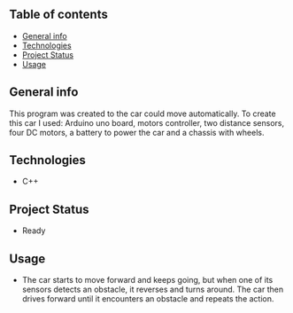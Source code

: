 ## Table of contents
* [General info](#General-info)
* [Technologies](#Technologies)
* [Project Status](Project-status)
* [Usage](#Usage)

## General info
This program was created to the car could move automatically.
To create this car I used: Arduino uno board, motors controller, two distance sensors, four DC motors, a battery to power the car and a chassis with wheels.

## Technologies
* C++

## Project Status
- Ready

## Usage
- The car starts to move forward and keeps going, but when one of its sensors detects an obstacle, it reverses and turns around. The car then drives forward until it encounters an obstacle and repeats the action.
